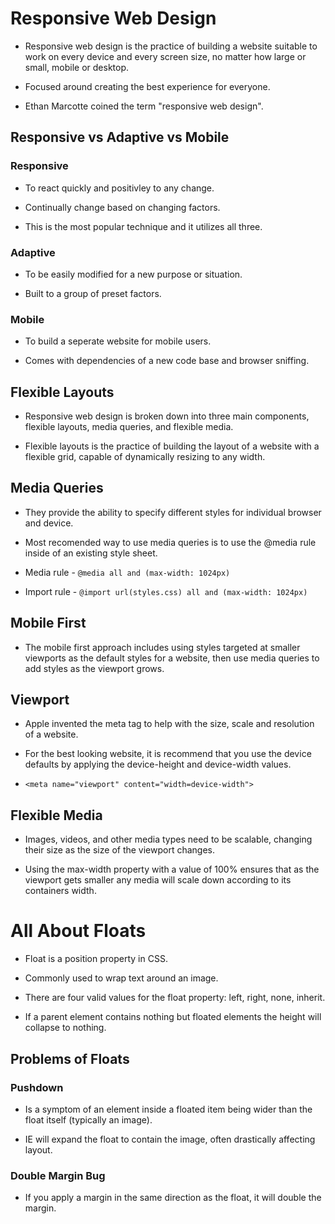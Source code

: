 # Responsive Web Design

- Responsive web design is the practice of building a website suitable to work on every device and every screen size, no matter how large or small, mobile or desktop.

- Focused around creating the best experience for everyone.

- Ethan Marcotte coined the term "responsive web design".

## Responsive vs Adaptive vs Mobile

### Responsive

- To react quickly and positivley to any change.

- Continually change based on changing factors.

- This is the most popular technique and it utilizes all three.

### Adaptive

- To be easily modified for a new purpose or situation.

- Built to a group of preset factors.

### Mobile

- To build a seperate website for mobile users.

- Comes with dependencies of a new code base and browser sniffing.

## Flexible Layouts

- Responsive web design is broken down into three main components, flexible layouts, media queries, and flexible media.

- Flexible layouts is the practice of building the layout of a website with a flexible grid, capable of dynamically resizing to any width.

## Media Queries

- They provide the ability to specify different styles for individual browser and device.

- Most recomended way to use media queries is to use the @media rule inside of an existing style sheet.

- Media rule -  `@media all and (max-width: 1024px)`

- Import rule - `@import url(styles.css) all and (max-width: 1024px)`

## Mobile First

- The mobile first approach includes using styles targeted at smaller viewports as the default styles for a website, then use media queries to add styles as the viewport grows.

## Viewport

- Apple invented the meta tag to help with the size, scale and resolution of a website.

- For the best looking website, it is recommend that you use the device defaults by applying the device-height and device-width values.

- `<meta name="viewport" content="width=device-width">`

## Flexible Media

- Images, videos, and other media types need to be scalable, changing their size as the size of the viewport changes.

- Using the max-width property with a value of 100% ensures that as the viewport gets smaller any media will scale down according to its containers width.

# All About Floats

- Float is a position property in CSS.

- Commonly used to wrap text around an image.

- There are four valid values for the float property: left, right, none, inherit.

- If a parent element contains nothing but floated elements the height will collapse to nothing.

## Problems of Floats

### Pushdown

- Is a symptom of an element inside a floated item being wider than the float itself (typically an image).

- IE will expand the float to contain the image, often drastically affecting layout.

### Double Margin Bug

-  If you apply a margin in the same direction as the float, it will double the margin.




